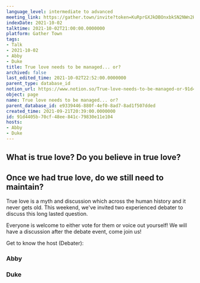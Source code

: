 ```yaml
---
language_level: intermediate to advanced
meeting_link: https://gather.town/invite?token=KuRprGXJkDBOnxbkSN2NWn2HuHjwl9GJ
indexDate: 2021-10-02
talktime: 2021-10-02T21:00:00.0000000
platform: Gather Town
tags:
- Talk
- 2021-10-02
- Abby
- Duke
title: True love needs to be managed... or?
archived: false
last_edited_time: 2021-10-02T22:52:00.0000000
parent_type: database_id
notion_url: https://www.notion.so/True-love-needs-to-be-managed-or-91d4405b70cf48ee841c79830e11e104
object: page
name: True love needs to be managed... or?
parent_database_id: e9339446-880f-4ef0-8ad7-8ad1f507dded
created_time: 2021-09-21T20:39:00.0000000
id: 91d4405b-70cf-48ee-841c-79830e11e104
hosts:
- Abby
- Duke
---
```



## What is true love? Do you believe in true love? 
## Once we had true love, do we still need to maintain?

True love is a myth and discussion which across the human history and it never gets old. This weekend, we've invited two experienced debater to discuss this long lasted question.

Everyone is welcome to either vote for them or voice out yourself! We will have a discussion after the debate event, come join us!

Get to know the host (Debater):
### Abby
### Duke





